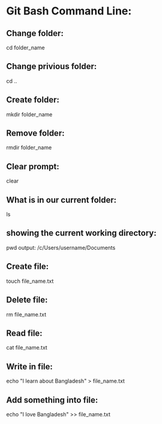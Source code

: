 # Git Bash Command Line:


## Change folder:
cd folder_name

## Change privious folder:
cd ..

## Create folder:
mkdir folder_name

## Remove folder:
rmdir folder_name

## Clear prompt:
clear

## What is in our current folder:
ls

## showing the current working directory:
pwd
output: /c/Users/username/Documents


## Create file:
touch file_name.txt

## Delete file:
rm file_name.txt

## Read file:
cat file_name.txt

## Write in file:
echo "I learn about Bangladesh" > file_name.txt

## Add something into file:
echo "I love Bangladesh" >> file_name.txt



